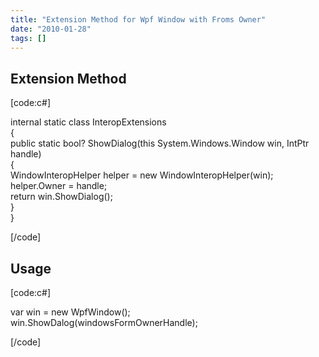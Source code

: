 ```yaml
---
title: "Extension Method for Wpf Window with Froms Owner"
date: "2010-01-28"
tags: []
---
```


## Extension Method

[code:c#]

internal static class InteropExtensions  
{  
public static bool? ShowDialog(this System.Windows.Window win, IntPtr handle)  
{  
WindowInteropHelper helper = new WindowInteropHelper(win);  
helper.Owner = handle;  
return win.ShowDialog();  
}  
}

[/code]

## Usage

[code:c#]

var win = new WpfWindow();  
win.ShowDalog(windowsFormOwnerHandle);

[/code]
